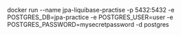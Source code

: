  docker run --name jpa-liquibase-practise -p 5432:5432 -e POSTGRES_DB=jpa-practice -e POSTGRES_USER=user -e POSTGRES_PASSWORD=mysecretpassword -d postgres
